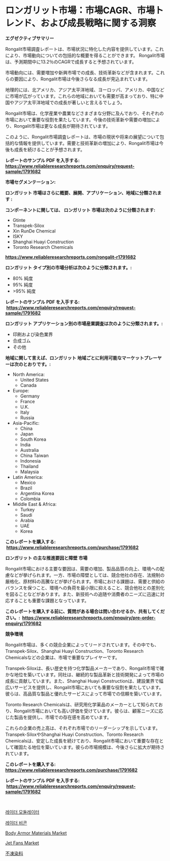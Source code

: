 <p><h1>ロンガリット市場：市場CAGR、市場トレンド、および成長戦略に関する洞察</h1></p><p><strong>エグゼクティブサマリー</strong></p>
<p><p>Rongalit市場調査レポートは、市場状況に特化した内容を提供しています。これにより、市場動向についての包括的な概要を得ることができます。 Rongalit市場は、予測期間中に13.2％のCAGRで成長すると予想されています。</p><p>市場動向には、需要増加や新興市場での成長、技術革新などが含まれます。これらの要因により、Rongalit市場は今後さらなる成長が見込まれています。</p><p>地理的には、北アメリカ、アジア太平洋地域、ヨーロッパ、アメリカ、中国などに市場が広がっています。これらの地域においても需要が高まっており、特に中国やアジア太平洋地域での成長が著しいと言えるでしょう。</p><p>Rongalit市場は、化学産業や農業などさまざまな分野に及んでおり、それぞれの市場において重要な役割を果たしています。今後の技術革新や需要の増加により、Rongalit市場は更なる成長が期待されています。</p><p>このように、Rongalit市場調査レポートは、市場の現状や将来の展望について包括的な情報を提供しています。需要と技術革新の増加により、Rongalit市場は今後も成長を続けることが予想されます。</p></p>
<p><strong>レポートのサンプル PDF を入手する: <a href="https://www.reliableresearchreports.com/enquiry/request-sample/1791682">https://www.reliableresearchreports.com/enquiry/request-sample/1791682</a></strong></p>
<p><strong>市場セグメンテーション:</strong></p>
<p><strong> ロンガリット 市場はさらに概要、展開、アプリケーション、地域に分類されます :</strong></p>
<p><strong>コンポーネントに関しては、 ロンガリット 市場は次のように分類されます: &nbsp;</strong></p>
<p><ul><li>Gtinte</li><li>Transpek-Silox</li><li>Xin RunDe Chemical</li><li>ISKY</li><li>Shanghai Huayi Construction</li><li>Toronto Research Chemicals</li></ul></p>
<p><strong><a href="https://www.reliableresearchreports.com/rongalit-r1791682">https://www.reliableresearchreports.com/rongalit-r1791682</a></strong></p>
<p><strong> ロンガリット タイプ別の市場分析は次のように分類されます。:</strong></p>
<p><ul><li>80% 純度</li><li>95% 純度</li><li>>95% 純度</li></ul></p>
<p><strong>レポートのサンプル PDF を入手する: &nbsp;<a href="https://www.reliableresearchreports.com/enquiry/request-sample/1791682">https://www.reliableresearchreports.com/enquiry/request-sample/1791682</a></strong></p>
<p><strong> ロンガリット アプリケーション別の市場産業調査は次のように分類されます。:</strong></p>
<p><ul><li>印刷および染色業界</li><li>合成ゴム</li><li>その他</li></ul></p>
<p><strong>地域に関して言えば、ロンガリット 地域ごとに利用可能なマーケットプレーヤーは次のとおりです。:</strong></p>
<p><ul>
    <li>
        North America:
        <ul>
            <li>United States</li>
            <li>Canada</li>
        </ul>
    </li>
    <li>
        Europe:
        <ul>
            <li>Germany</li>
            <li>France</li>
            <li>U.K.</li>
            <li>Italy</li>
            <li>Russia</li>
        </ul>
    </li>
    <li>
        Asia-Pacific:
        <ul>
            <li>China</li>
            <li>Japan</li>
            <li>South Korea</li>
            <li>India</li>
            <li>Australia</li>
            <li>China Taiwan</li>
            <li>Indonesia</li>
            <li>Thailand</li>
            <li>Malaysia</li>
        </ul>
    </li>
    <li>
        Latin America:
        <ul>
            <li>Mexico</li>
            <li>Brazil</li>
            <li>Argentina Korea</li>
            <li>Colombia</li>
        </ul>
    </li>
    <li>
        Middle East & Africa:
        <ul>
            <li>Turkey</li>
            <li>Saudi</li>
            <li>Arabia</li>
            <li>UAE</li>
            <li>Korea</li>
        </ul>
    </li>
    </ul></p>
<p><strong>このレポートを購入する: &nbsp;<a href="https://www.reliableresearchreports.com/purchase/1791682">https://www.reliableresearchreports.com/purchase/1791682</a></strong></p>
<p><strong>ロンガリット の主な推進要因と障壁 市場</strong></p>
<p><p>Rongalit市場における主要な要因は、需要の増加、製品品質の向上、環境への配慮などが挙げられます。一方、市場の障壁としては、競合他社の存在、法規制の厳格化、原材料の高騰などが挙げられます。市場における課題は、需要と供給のバランスを保つこと、環境への負荷を最小限に抑えること、競合他社との差別化を図ることなどがあります。また、新技術への追随や消費者のニーズに迅速に対応することも重要な課題となっています。</p></p>
<p><strong>このレポートを購入する前に、質問がある場合は問い合わせるか、共有してください。:&nbsp; <a href="https://www.reliableresearchreports.com/enquiry/pre-order-enquiry/1791682">https://www.reliableresearchreports.com/enquiry/pre-order-enquiry/1791682</a></strong></p>
<p><strong>競争環境</strong></p>
<p><p>Rongalit市場は、多くの競合企業によってリードされています。その中でも、Transpek-Silox、Shanghai Huayi Construction、Toronto Research Chemicalsなどの企業は、市場で重要なプレイヤーです。</p><p>Transpek-Siloxは、長い歴史を持つ化学製品メーカーであり、Rongalit市場で確かな地位を築いています。同社は、継続的な製品革新と技術開発によって市場の成長に貢献しています。また、Shanghai Huayi Constructionは、建設業界で幅広いサービスを提供し、Rongalit市場においても重要な役割を果たしています。彼らは、高品質な製品と優れたサービスによって市場での信頼を築いています。</p><p>Toronto Research Chemicalsは、研究用化学薬品のメーカーとして知られており、Rongalit市場においても高い評価を受けています。彼らは、顧客ニーズに応じた製品を提供し、市場での存在感を高めています。</p><p>これらの企業の売上高は、それぞれ市場でのリーダーシップを示しています。Transpek-SiloxやShanghai Huayi Construction、Toronto Research Chemicalsは、安定した成長を続けており、Rongalit市場において重要な存在として確固たる地位を築いています。彼らの市場規模は、今後さらに拡大が期待されています。</p></p>
<p><strong>このレポートを購入する: &nbsp; <a href="https://www.reliableresearchreports.com/purchase/1791682">https://www.reliableresearchreports.com/purchase/1791682</a></strong></p>
<p><strong>レポートのサンプル PDF を入手する: &nbsp;<a href="https://www.reliableresearchreports.com/enquiry/request-sample/1791682">https://www.reliableresearchreports.com/enquiry/request-sample/1791682</a></strong><strong></strong></p>
<p>&nbsp;</p>
<p><p><a href="https://github.com/OwenHamiytll568745/Market-Research-Report-List-1/blob/main/221624220214.md">레이더 모듈레이터</a></p><p><a href="https://github.com/vdhdwjyp90142/Market-Research-Report-List-1/blob/main/558750920213.md">레이더 비콘</a></p><p><a href="https://issuu.com/reportprime-2/docs/body-armor-materials-market-size-2030.pptx">Body Armor Materials Market</a></p><p><a href="https://github.com/dringals/Market-Research-Report-List-3/blob/main/jet-fans-market.md">Jet Fans Market</a></p><p><a href="https://github.com/sghwr779811674/Market-Research-Report-List-1/blob/main/980942222028.md">不凍染料</a></p></p>